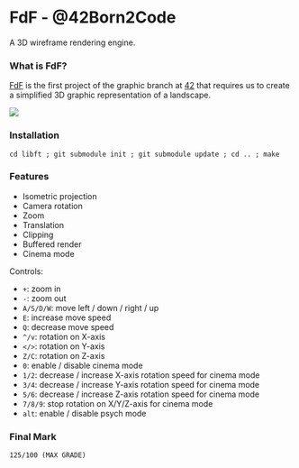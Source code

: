 # FdF - @42Born2Code

A 3D wireframe rendering engine.

### What is FdF?

[FdF][1] is the first project of the graphic branch at [42][2] that requires us to create a simplified 3D graphic representation of a landscape.

![](https://github.com/jon-finkel/fdf/blob/master/fdf.gif)

### Installation

`cd libft ; git submodule init ; git submodule update ; cd .. ; make`

### Features

- Isometric projection
- Camera rotation
- Zoom
- Translation
- Clipping
- Buffered render
- Cinema mode

Controls:
- `+`: zoom in
- `-`: zoom out
- `A/S/D/W`: move left / down / right / up
- `E`: increase move speed
- `Q`: decrease move speed
- `^/v`: rotation on X-axis
- `</>`: rotation on Y-axis
- `Z/C`: rotation on Z-axis
- `0`: enable / disable cinema mode
- `1/2`: decrease / increase X-axis rotation speed for cinema mode
- `3/4`: decrease / increase Y-axis rotation speed for cinema mode
- `5/6`: decrease / increase Z-axis rotation speed for cinema mode
- `7/8/9`: stop rotation on X/Y/Z-axis for cinema mode
- `alt`: enable / disable psych mode

### Final Mark

`125/100 (MAX GRADE)`

[1]: https://github.com/jon-finkel/fdf/blob/master/projects_instructions/fdf.en.pdf "FdF PDF"
[2]: http://42.fr "42 Paris"
